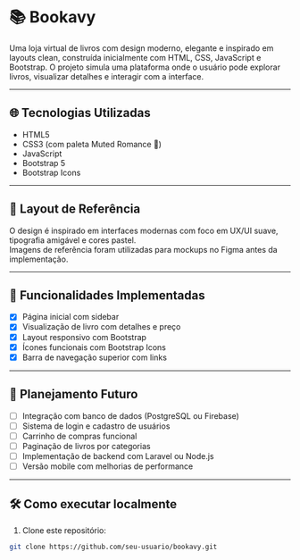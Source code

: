 # 📚 Bookavy

Uma loja virtual de livros com design moderno, elegante e inspirado em layouts clean, construída inicialmente com HTML, CSS, JavaScript e Bootstrap. O projeto simula uma plataforma onde o usuário pode explorar livros, visualizar detalhes e interagir com a interface.

---

## 🌐 Tecnologias Utilizadas

- HTML5
- CSS3 (com paleta Muted Romance 🎨)
- JavaScript
- Bootstrap 5
- Bootstrap Icons

---

## 📸 Layout de Referência

O design é inspirado em interfaces modernas com foco em UX/UI suave, tipografia amigável e cores pastel.  
Imagens de referência foram utilizadas para mockups no Figma antes da implementação.

---

## 🚧 Funcionalidades Implementadas

- [x] Página inicial com sidebar
- [x] Visualização de livro com detalhes e preço
- [x] Layout responsivo com Bootstrap
- [x] Ícones funcionais com Bootstrap Icons
- [x] Barra de navegação superior com links

---

## 📌 Planejamento Futuro

- [ ] Integração com banco de dados (PostgreSQL ou Firebase)
- [ ] Sistema de login e cadastro de usuários
- [ ] Carrinho de compras funcional
- [ ] Paginação de livros por categorias
- [ ] Implementação de backend com Laravel ou Node.js
- [ ] Versão mobile com melhorias de performance

---

## 🛠 Como executar localmente

1. Clone este repositório:

```bash
git clone https://github.com/seu-usuario/bookavy.git
